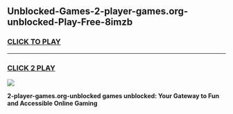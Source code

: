 
## Unblocked-Games-2-player-games.org-unblocked-Play-Free-8imzb
<h3>
<a href="https://premium76.site?title=2-player-games.org-unblocked&ref=17A">CLICK TO PLAY</a></h3>
<hr>

<h3>
<a href="https://premium76.site?title=2-player-games.org-unblocked&ref=17A">CLICK 2 PLAY</a>
  
</h3>

<a href="https://premium76.site?title=2-player-games.org-unblocked&ref=17A"><img src="https://clearcache.store/games.png"></a>


**2-player-games.org-unblocked games unblocked: Your Gateway to Fun and Accessible Online Gaming**
